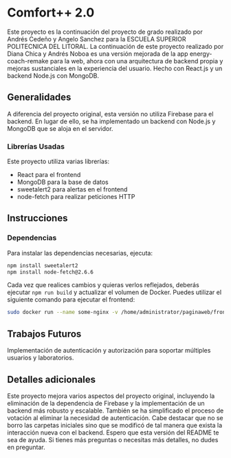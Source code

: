 # Comfort++ 2.0
Este proyecto es la continuación del proyecto de grado realizado por Andrés Cedeño y Angelo Sanchez para la ESCUELA SUPERIOR POLITECNICA DEL LITORAL. La continuación de este proyecto realizado por Diana Chica y Andrés Noboa es una versión mejorada de la app energy-coach-remake para la web, ahora con una arquitectura de backend propia y mejoras sustanciales en la experiencia del usuario. Hecho con React.js y un backend Node.js con MongoDB.

## Generalidades

A diferencia del proyecto original, esta versión no utiliza Firebase para el backend. En lugar de ello, se ha implementado un backend con Node.js y MongoDB que se aloja en el servidor.

### Librerías Usadas

Este proyecto utiliza varias librerías:

- React para el frontend
- MongoDB para la base de datos
- sweetalert2 para alertas en el frontend
- node-fetch para realizar peticiones HTTP

## Instrucciones

### Dependencias

Para instalar las dependencias necesarias, ejecuta:

```bash
npm install sweetalert2
npm install node-fetch@2.6.6
```

Cada vez que realices cambios y quieras verlos reflejados, deberás ejecutar `npm run build` y actualizar el volumen de Docker.
Puedes utilizar el siguiente comando para ejecutar el frontend:

```bash
sudo docker run --name some-nginx -v /home/administrator/paginaweb/frontend_LST/dist:/usr/share/nginx/html -p 80:80 -d --restart always nginx
```

## Trabajos Futuros

Implementación de autenticación y autorización para soportar múltiples usuarios y laboratorios.

## Detalles adicionales

Este proyecto mejora varios aspectos del proyecto original, incluyendo la eliminación de la dependencia de Firebase y la implementación de un backend más robusto y escalable. También se ha simplificado el proceso de votación al eliminar la necesidad de autenticación. Cabe destacar que no se borro las carpetas iniciales sino que se modificó de tal manera que exista la interacción nueva con el backend.
Espero que esta versión del README te sea de ayuda. Si tienes más preguntas o necesitas más detalles, no dudes en preguntar.
